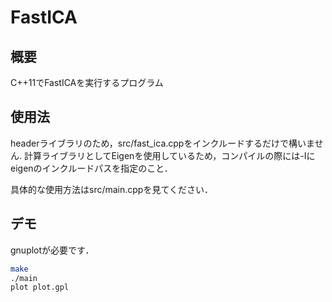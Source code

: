 # FastICA
## 概要
C++11でFastICAを実行するプログラム

## 使用法
headerライブラリのため，src/fast_ica.cppをインクルードするだけで構いません.
計算ライブラリとしてEigenを使用しているため，コンパイルの際には-Iにeigenのインクルードパスを指定のこと．

具体的な使用方法はsrc/main.cppを見てください．

## デモ

gnuplotが必要です．

```bash
make
./main
plot plot.gpl
```
